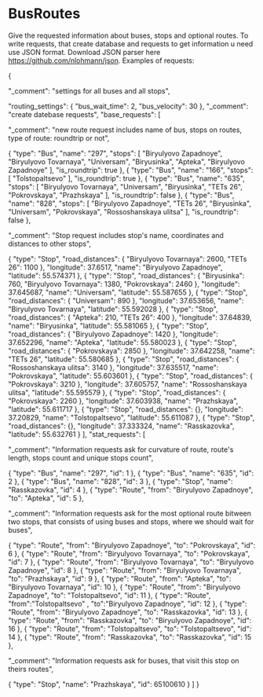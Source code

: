 # BusRoutes
Give the requested information about buses, stops and optional routes. 
To write requests, that create database and requests to get information u need use JSON format.
Download JSON parser here https://github.com/nlohmann/json.
Examples of requests:

{

"_comment": "settings for all buses and all stops",

"routing_settings": {
"bus_wait_time": 2,
"bus_velocity": 30
},
"_comment": "create datebase requests",
"base_requests": [

"_comment": "new route request includes name of bus, stops on routes, type of route: roundtrip or not",

{
"type": "Bus",
"name": "297",
"stops": [
"Biryulyovo Zapadnoye",
"Biryulyovo Tovarnaya",
"Universam",
"Biryusinka",
"Apteka",
"Biryulyovo Zapadnoye"
],
"is_roundtrip": true
},
{
"type": "Bus",
"name": "166",
"stops": [
"Tolstopaltsevo"
],
"is_roundtrip": true
},
{
"type": "Bus",
"name": "635",
"stops": [
"Biryulyovo Tovarnaya",
"Universam",
"Biryusinka",
"TETs 26",
"Pokrovskaya",
"Prazhskaya"
],
"is_roundtrip": false
},
{
"type": "Bus",
"name": "828",
"stops": [
"Biryulyovo Zapadnoye",
"TETs 26",
"Biryusinka",
"Universam",
"Pokrovskaya",
"Rossoshanskaya ulitsa"
],
"is_roundtrip": false
},

"_comment": "Stop request includes stop's name, coordinates and distances to other stops",

{
"type": "Stop",
"road_distances": {
"Biryulyovo Tovarnaya": 2600,
"TETs 26": 1100
},
"longitude": 37.6517,
"name": "Biryulyovo Zapadnoye",
"latitude": 55.574371
},
{
"type": "Stop",
"road_distances": {
"Biryusinka": 760,
"Biryulyovo Tovarnaya": 1380,
"Pokrovskaya": 2460
},
"longitude": 37.645687,
"name": "Universam",
"latitude": 55.587655
},
{
"type": "Stop",
"road_distances": {
"Universam": 890
},
"longitude": 37.653656,
"name": "Biryulyovo Tovarnaya",
"latitude": 55.592028
},
{
"type": "Stop",
"road_distances": {
"Apteka": 210,
"TETs 26": 400
},
"longitude": 37.64839,
"name": "Biryusinka",
"latitude": 55.581065
},
{
"type": "Stop",
"road_distances": {
"Biryulyovo Zapadnoye": 1420
},
"longitude": 37.652296,
"name": "Apteka",
"latitude": 55.580023
},
{
"type": "Stop",
"road_distances": {
"Pokrovskaya": 2850
},
"longitude": 37.642258,
"name": "TETs 26",
"latitude": 55.580685
},
{
"type": "Stop",
"road_distances": {
"Rossoshanskaya ulitsa": 3140
},
"longitude": 37.635517,
"name": "Pokrovskaya",
"latitude": 55.603601
},
{
"type": "Stop",
"road_distances": {
"Pokrovskaya": 3210
},
"longitude": 37.605757,
"name": "Rossoshanskaya ulitsa",
"latitude": 55.595579
},
{
"type": "Stop",
"road_distances": {
"Pokrovskaya": 2260
},
"longitude": 37.603938,
"name": "Prazhskaya",
"latitude": 55.611717
},
{
"type": "Stop",
"road_distances": {},
"longitude": 37.20829,
"name": "Tolstopaltsevo",
"latitude": 55.611087
},
{
"type": "Stop",
"road_distances": {},
"longitude": 37.333324,
"name": "Rasskazovka",
"latitude": 55.632761
}
],
"stat_requests": [


"_comment": "Information requests ask for curvature of route, route's length, stops count and unique stops count",

{
"type": "Bus",
"name": "297",
"id": 1
},
{
"type": "Bus",
"name": "635",
"id": 2
},
{
"type": "Bus",
"name": "828",
"id": 3
},
{
"type": "Stop",
"name": "Rasskazovka",
"id": 4
},
{
"type": "Route",
"from": "Biryulyovo Zapadnoye",
"to": "Apteka",
"id": 5
},

"_comment": "Information requests ask for the most optional route bitween two stops, that consists of using buses and stops, 
where we should wait for buses",

{
"type": "Route",
"from": "Biryulyovo Zapadnoye",
"to": "Pokrovskaya",
"id": 6
},
{
"type": "Route",
"from": "Biryulyovo Tovarnaya",
"to": "Pokrovskaya",
"id": 7
},
{
"type": "Route",
"from": "Biryulyovo Tovarnaya",
"to": "Biryulyovo Zapadnoye",
"id": 8
},
{
"type": "Route",
"from": "Biryulyovo Tovarnaya",
"to": "Prazhskaya",
"id": 9
},
{
"type": "Route",
"from": "Apteka",
"to": "Biryulyovo Tovarnaya",
"id": 10
},
{
"type": "Route",
"from": "Biryulyovo Zapadnoye",
"to": "Tolstopaltsevo",
"id": 11
},
{
"type": "Route",
"from":"Tolstopaltsevo" ,
"to":"Biryulyovo Zapadnoye",
"id": 12
},
{
"type": "Route",
"from": "Biryulyovo Zapadnoye",
"to": "Rasskazovka",
"id": 13
},
{
"type": "Route",
"from": "Rasskazovka",
"to": "Biryulyovo Zapadnoye",
"id": 16
},
{
"type": "Route",
"from": "Tolstopaltsevo",
"to": "Tolstopaltsevo",
"id": 14
},
{
"type": "Route",
"from": "Rasskazovka",
"to": "Rasskazovka",
"id": 15
},

"_comment": "Information requests ask for buses, that visit this stop on theirs routes",

{
"type": "Stop",
"name": "Prazhskaya",
"id": 65100610
}
]
}
